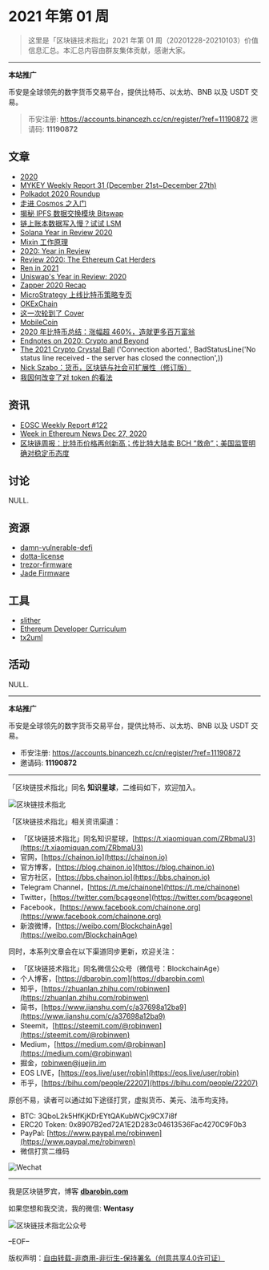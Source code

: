# 2021 年第 01 周

> 这里是「区块链技术指北」2021 年第 01 周（20201228-20210103）价值信息汇总。本汇总内容由群友集体贡献，感谢大家。

***

**本站推广**

币安是全球领先的数字货币交易平台，提供比特币、以太坊、BNB 以及 USDT 交易。

> 币安注册: https://accounts.binancezh.cc/cn/register/?ref=11190872
> 邀请码: **11190872**

## 文章

* [2020](https://bbs.chainon.io/d/7052)
* [MYKEY Weekly Report 31 (December 21st~December 27th)](https://bbs.chainon.io/d/7053)
* [Polkadot 2020 Roundup](https://bbs.chainon.io/d/7054)
* [走进 Cosmos 之入门](https://bbs.chainon.io/d/7055)
* [揭秘 IPFS 数据交换模块 Bitswap](https://bbs.chainon.io/d/7056)
* [链上账本数据写入慢？试试 LSM](https://bbs.chainon.io/d/7057)
* [Solana Year in Review 2020](https://bbs.chainon.io/d/7058)
* [Mixin 工作原理](https://bbs.chainon.io/d/7061)
* [2020: Year in Review](https://bbs.chainon.io/d/7062)
* [Review 2020: The Ethereum Cat Herders](https://bbs.chainon.io/d/7063)
* [Ren in 2021](https://bbs.chainon.io/d/7064)
* [Uniswap's Year in Review: 2020](https://bbs.chainon.io/d/7065)
* [Zapper 2020 Recap](https://bbs.chainon.io/d/7066)
* [MicroStrategy 上线比特币策略专页](https://bbs.chainon.io/d/7067)
* [OKExChain](https://bbs.chainon.io/d/7068)
* [这一次轮到了 Cover](https://bbs.chainon.io/d/7069)
* [MobileCoin](https://bbs.chainon.io/d/7070)
* [2020 年比特币总结：涨幅超 460%，造就更多百万富翁](https://bbs.chainon.io/d/7071)
* [Endnotes on 2020: Crypto and Beyond](https://bbs.chainon.io/d/7080)
* [The 2021 Crypto Crystal Ball](https://bbs.chainon.io/d/7081)
('Connection aborted.', BadStatusLine('No status line received - the server has closed the connection',))
* [Nick Szabo：货币，区块链与社会可扩展性（修订版）](https://bbs.chainon.io/d/7083)
* [我因何改变了对 token 的看法](https://bbs.chainon.io/d/7084)

## 资讯

* [EOSC Weekly Report #122](https://bbs.chainon.io/d/7059)
* [Week in Ethereum News Dec 27, 2020](https://bbs.chainon.io/d/7060)
* [区块链周报：比特币价格再创新高；传比特大陆卖 BCH “救命”；美国监管明确对稳定币态度](https://bbs.chainon.io/d/7072)

## 讨论

NULL.

## 资源

* [damn-vulnerable-defi](https://bbs.chainon.io/d/7074)
* [dotta-license](https://bbs.chainon.io/d/7077)
* [trezor-firmware](https://bbs.chainon.io/d/7078)
* [Jade Firmware](https://bbs.chainon.io/d/7079)

## 工具

* [slither](https://bbs.chainon.io/d/7073)
* [Ethereum Developer Curriculum](https://bbs.chainon.io/d/7075)
* [tx2uml](https://bbs.chainon.io/d/7076)

## 活动

NULL.

***

**本站推广**

币安是全球领先的数字货币交易平台，提供比特币、以太坊、BNB 以及 USDT 交易。

* 币安注册: https://accounts.binancezh.cc/cn/register/?ref=11190872
* 邀请码: **11190872**

***

「区块链技术指北」同名 **知识星球**，二维码如下，欢迎加入。

![区块链技术指北](https://cdn.dbarobin.com/3YzonTR.png)

「区块链技术指北」相关资讯渠道：

* 「区块链技术指北」同名知识星球，[https://t.xiaomiquan.com/ZRbmaU3](https://t.xiaomiquan.com/ZRbmaU3)
* 官网，[https://chainon.io](https://chainon.io)
* 官方博客，[https://blog.chainon.io](https://blog.chainon.io)
* 官方社区，[https://bbs.chainon.io](https://bbs.chainon.io)
* Telegram Channel，[https://t.me/chainone](https://t.me/chainone)
* Twitter，[https://twitter.com/bcageone](https://twitter.com/bcageone)
* Facebook，[https://www.facebook.com/chainone.org](https://www.facebook.com/chainone.org)
* 新浪微博，[https://weibo.com/BlockchainAge](https://weibo.com/BlockchainAge)

同时，本系列文章会在以下渠道同步更新，欢迎关注：

* 「区块链技术指北」同名微信公众号（微信号：BlockchainAge）
* 个人博客，[https://dbarobin.com](https://dbarobin.com)
* 知乎，[https://zhuanlan.zhihu.com/robinwen](https://zhuanlan.zhihu.com/robinwen)
* 简书，[https://www.jianshu.com/c/a37698a12ba9](https://www.jianshu.com/c/a37698a12ba9)
* Steemit，[https://steemit.com/@robinwen](https://steemit.com/@robinwen)
* Medium，[https://medium.com/@robinwan](https://medium.com/@robinwan)
* 掘金，[robinwen@juejin.im](https://juejin.im/user/5673ccae60b2260ee435f89a/posts)
* EOS LIVE，[https://eos.live/user/robin](https://eos.live/user/robin)
* 币乎，[https://bihu.com/people/22207](https://bihu.com/people/22207)

原创不易，读者可以通过如下途径打赏，虚拟货币、美元、法币均支持。

* BTC: 3QboL2k5HfKjKDrEYtQAKubWCjx9CX7i8f
* ERC20 Token: 0x8907B2ed72A1E2D283c04613536Fac4270C9F0b3
* PayPal: [https://www.paypal.me/robinwen](https://www.paypal.me/robinwen)
* 微信打赏二维码

![Wechat](https://cdn.dbarobin.com/SzoNl5b.jpg)

***

我是区块链罗宾，博客 **[dbarobin.com](https://dbarobin.com/)**

如果您想和我交流，我的微信: **Wentasy**

![区块链技术指北公众号](https://cdn.dbarobin.com/w0wignb.png)

–EOF–

版权声明：[自由转载-非商用-非衍生-保持署名（创意共享4.0许可证）](http://creativecommons.org/licenses/by-nc-nd/4.0/deed.zh)